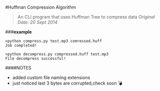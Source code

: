 #Huffman Compression Algorithm
> An CLI program that uses Huffman Tree to compress data
> *Original Date: 20 Sept 2014*

###**example**
```
>python compress.py test.mp3 comressed.huff
Job completed!

>python decompress.py compressed.huff test.mp3
File decompress successful!
```

####NOTES
* added custom file naming extensions
* just noticed last 3 bytes are corrupted,check soon :bomb:
